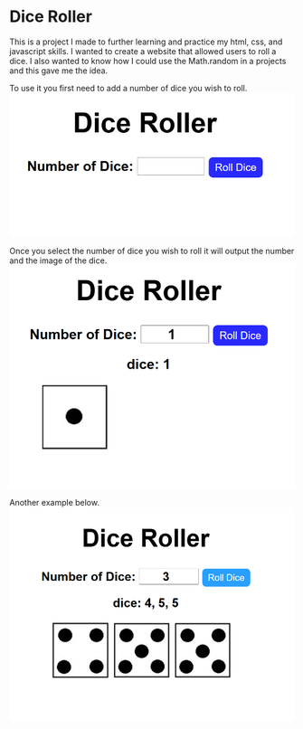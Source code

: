 # Dice Roller 

This is a project I made to further learning and practice my html, css, and javascript skills.
I wanted to create a website that allowed users to roll a dice. I also wanted to know how I could
use the Math.random in a projects and this gave me the idea.

To use it you first need to add a number of dice you wish to roll.
![Dice Base Picture](./RMImages/DiceScreen.png)

Once you select the number of dice you wish to roll it will output the number and the image of the dice.
![Dice Example 1](./RMImages/DiceExample1.png)

Another example below.
![Dice Example 2](./RMImages/DiceExample2.png)